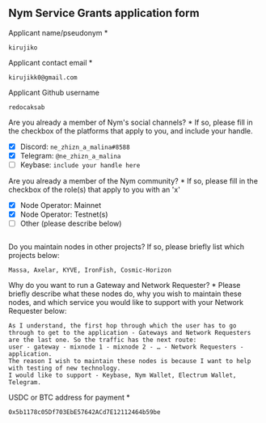 Nym Service Grants application form 
------------------------------------

Applicant name/pseudonym *
```
kirujiko
```

Applicant contact email *
```
kirujikk0@gmail.com
```

Applicant Github username
```
redocaksab
```

Are you already a member of Nym's social channels? * 
If so, please fill in the checkbox of the platforms that apply to you, and include your handle. 
- [x] Discord: `ne_zhizn_a_malina#8588`
- [x] Telegram: `@ne_zhizn_a_malina`
- [ ] Keybase: `include your handle here`

Are you already a member of the Nym community? * 
If so, please fill in the checkbox of the role(s) that apply to you with an 'x' 
- [x] Node Operator: Mainnet 
- [x] Node Operator: Testnet(s)
- [ ] Other (please describe below)
```
```

Do you maintain nodes in other projects? 
If so, please briefly list which projects below: 
```
Massa, Axelar, KYVE, IronFish, Cosmic-Horizon
```

Why do you want to run a Gateway and Network Requester? * 
Please briefly describe what these nodes do, why you wish to maintain these nodes, and which service you would like to support with your Network Requester below: 
```
As I understand, the first hop through which the user has to go through to get to the application - Gateways and Network Requesters are the last one. So the traffic has the next route:
user - gateway - mixnode 1 - mixnode 2 - … - Network Requesters - application.
The reason I wish to maintain these nodes is because I want to help with testing of new technology.
I would like to support - Keybase, Nym Wallet, Electrum Wallet, Telegram.
```

USDC or BTC address for payment * 
```
0x5b1178c05Df703EbE57642ACd7E12112464b59be
```
